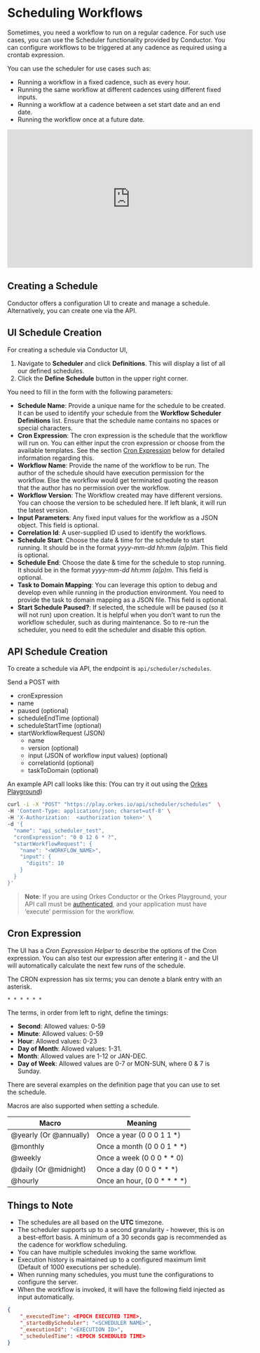 # Scheduling Workflows

Sometimes, you need a workflow to run on a regular cadence. For such use cases, you can use the Scheduler functionality provided by Conductor. You can configure workflows to be triggered at any cadence as required using a crontab expression.

You can use the scheduler for use cases such as:

* Running a workflow in a fixed cadence, such as every hour.
* Running the same workflow at different cadences using different fixed inputs.
* Running a workflow at a cadence between a set start date and an end date.
* Running the workflow once at a future date.


<p align="center"><iframe width="560" height="315" src="https://www.youtube.com/embed/S5Ya4BP7wRk" title="YouTube video player" frameborder="0" allow="accelerometer; autoplay; clipboard-write; encrypted-media; gyroscope; picture-in-picture" allowfullscreen></iframe></p>


## Creating a Schedule

Conductor offers a configuration UI to create and manage a schedule. Alternatively, you can create one via the API.

##  UI Schedule Creation

For creating a schedule via Conductor UI,
1. Navigate to **Scheduler** and click **Definitions**. This will display a list of all our defined schedules.
2. Click the **Define Schedule** button in the upper right corner. 

You need to fill in the form with the following parameters:

* **Schedule Name**: Provide a unique name for the schedule to be created. It can be used to identify your schedule from the **Workflow Scheduler Definitions** list. Ensure that the schedule name contains no spaces or special characters.
* **Cron Expression**: The cron expression is the schedule that the workflow will run on. You can either input the cron expression or choose from the available templates. See the section [Cron Expression](#cron-expression) below for detailed information regarding this.
* **Workflow Name**: Provide the name of the workflow to be run. The author of the schedule should have execution permission for the workflow. Else the workflow would get terminated quoting the reason that the author has no permission over the workflow.
* **Workflow Version**: The Workflow created may have different versions. You can choose the version to be scheduled here. If left blank, it will run the latest version.
* **Input Parameters**: Any fixed input values for the workflow as a JSON object. This field is optional.
* **Correlation Id**: A user-supplied ID used to identify the workflows.
* **Schedule Start**: Choose the date & time for the schedule to start running. It should be in the format *yyyy-mm-dd hh:mm (a|p)m*. This field is optional.
* **Schedule End**: Choose the date & time for the schedule to stop running. It should be in the format *yyyy-mm-dd hh:mm (a|p)m*. This field is optional.
* **Task to Domain Mapping**: You can leverage this option to debug and develop even while running in the production environment. You need to provide the task to domain mapping as a JSON file. This field is optional.
* **Start Schedule Paused?**:  If selected, the schedule will be paused (so it will not run) upon creation. It is helpful when you don’t want to run the workflow scheduler, such as during maintenance. So to re-run the scheduler, you need to edit the scheduler and disable this option.

## API Schedule Creation

To create a schedule via API, the endpoint is ```api/scheduler/schedules```.

Send a POST with 

* cronExpression
* name
* paused (optional)
* scheduleEndTime (optional)
* scheduleStartTime (optional)
* startWorkflowRequest (JSON)
    * name 
    * version (optional)
    * input (JSON of workflow input values) (optional)
    * correlationId (optional)
    * taskToDomain (optional)

An example API call looks like this: (You can try it out using the [Orkes Playground](https://play.orkes.io))


```bash
curl -i -X "POST" "https://play.orkes.io/api/scheduler/schedules"  \
-H 'Content-Type: application/json; charset=utf-8' \
-H 'X-Authorization:  <authorization token>' \
-d '{
  "name": "api_scheduler_test",
  "cronExpression": "0 0 12 6 * ?",
  "startWorkflowRequest": {
    "name": "<WORKFLOW_NAME>",
    "input": {
      "digits": 10
    }
  }
}'
```

> **Note**: If you are using Orkes Conductor or the Orkes Playground, your API call must be [authenticated](https://orkes.io/content/docs/getting-started/concepts/access-control), and your application must have ‘execute’ permission for the workflow.

## Cron Expression

The UI has a *Cron Expression Helper* to describe the options of the Cron expression. You can also test our expression after entering it - and the UI will automatically calculate the next few runs of the schedule.

The CRON expression has six terms; you can denote a blank entry with an asterisk.

```
* * * * * *
```

The terms, in order from left to right, define the timings:

* **Second**: Allowed values: 0-59
* **Minute**: Allowed values: 0-59
* **Hour**: Allowed values: 0-23
* **Day of Month**: Allowed values: 1-31.
* **Month**: Allowed values are 1-12 or JAN-DEC.
* **Day of Week**: Allowed values are 0-7 or MON-SUN, where 0 & 7 is Sunday.

There are several examples on the definition page that you can use to set the schedule.

Macros are also supported when setting a schedule.

|Macro	|Meaning|
| --- | ----------- |
|@yearly (Or @annually)|Once a year (0 0 0 1 1 *)|
|@monthly|Once a month (0 0 0 1 * *)|
|@weekly|Once a week (0 0 0 * * 0)|
|@daily (Or @midnight)|Once a day (0 0 0 * * *)|
|@hourly |Once an hour, (0 0 * * * *)|

## Things to Note

* The schedules are all based on the **UTC** timezone.
* The scheduler supports up to a second granularity - however, this is on a best-effort basis. A minimum of a 30 seconds gap is recommended as the cadence for workflow scheduling.
* You can have multiple schedules invoking the same workflow.
* Execution history is maintained up to a configured maximum limit (Default of 1000 executions per schedule).
* When running many schedules, you must tune the configurations to configure the server.
* When the workflow is invoked, it will have the following field injected as input automatically.
```json
{
    "_executedTime": <EPOCH EXECUTED TIME>,
    "_startedByScheduler": "<SCHEDULER NAME>",
    "_executionId": "<EXECUTION ID>",
    "_scheduledTime": <EPOCH SCHEDULED TIME>
}
```

